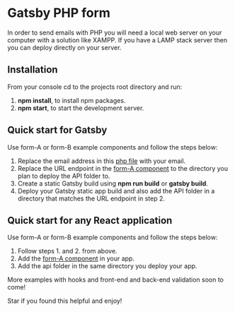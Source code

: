 # Gatsby PHP form 

In order to send emails with PHP you will need a local web server on your computer with a solution like XAMPP. If you have a LAMP stack server then you can deploy directly on your server.

## Installation

From your console cd to the projects root directory and run:
1. **npm install**, to install npm packages.
2. **npm start**, to start the development server. 

## Quick start for Gatsby

Use form-A or form-B example components and follow the steps below:

1. Replace the email address in this [php file](https://github.com/frankagathos/gatsby-with-php-form/blob/master/api/contact/config.php) with your email.
2. Replace the URL endpoint in the [form-A component](https://github.com/frankagathos/gatsby-with-php-form/blob/master/src/components/form-A.js) to the directory you plan to deploy the API folder to.
3. Create a static Gatsby build using  **npm run build** or **gatsby build**.
4. Deploy your Gatsby static app build and also add the API folder in a directory that matches the URL endpoint in step 2.

## Quick start for any React application

Use form-A or form-B example components and follow the steps below:

1. Follow steps 1. and 2. from above.
2. Add the [form-A component](https://github.com/frankagathos/gatsby-with-php-form/blob/master/src/components/form-A.js) in your app.
3. Add the api folder in the same directory you deploy your app.

More examples with hooks and front-end and back-end validation soon to come!

Star if you found this helpful and enjoy!